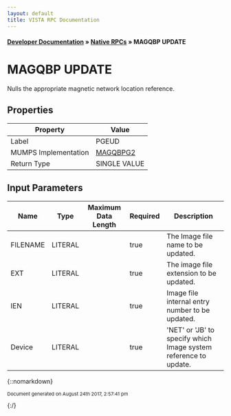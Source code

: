 ```yaml
---
layout: default
title: VISTA RPC Documentation
---
```


#### [Developer Documentation](../index) &#187; [Native RPCs](TableOfContents) &#187; MAGQBP UPDATE<br/>
# MAGQBP UPDATE

Nulls the appropriate magnetic network location reference.

## Properties

Property | Value
--- | ---
Label | PGEUD
MUMPS Implementation | [MAGQBPG2](http://code.osehra.org/dox/Routine_MAGQBPG2_source.html)
Return Type | SINGLE VALUE


## Input Parameters

Name | Type | Maximum Data Length | Required | Description
--- | --- | --- | --- | ---
FILENAME | LITERAL |  | true | The Image file name to be updated.
EXT | LITERAL |  | true | The image file extension to be updated.
IEN | LITERAL |  | true | Image file internal entry number to be updated.
Device | LITERAL |  | true | &#x27;NET&#x27; or &#x27;JB&#x27; to specify which Image system reference to update.



{::nomarkdown} <br/><p style="font-size: 11px">Document generated on August 24th 2017, 2:57:41 pm</p>{:/}